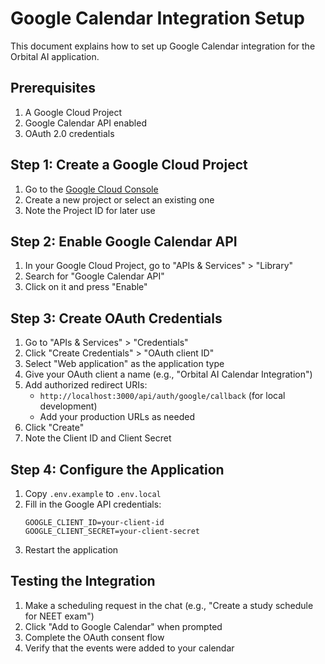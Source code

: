 # Google Calendar Integration Setup

This document explains how to set up Google Calendar integration for the Orbital AI application.

## Prerequisites

1. A Google Cloud Project
2. Google Calendar API enabled
3. OAuth 2.0 credentials

## Step 1: Create a Google Cloud Project

1. Go to the [Google Cloud Console](https://console.cloud.google.com/)
2. Create a new project or select an existing one
3. Note the Project ID for later use

## Step 2: Enable Google Calendar API

1. In your Google Cloud Project, go to "APIs & Services" > "Library"
2. Search for "Google Calendar API"
3. Click on it and press "Enable"

## Step 3: Create OAuth Credentials

1. Go to "APIs & Services" > "Credentials"
2. Click "Create Credentials" > "OAuth client ID"
3. Select "Web application" as the application type
4. Give your OAuth client a name (e.g., "Orbital AI Calendar Integration")
5. Add authorized redirect URIs:
   - `http://localhost:3000/api/auth/google/callback` (for local development)
   - Add your production URLs as needed
6. Click "Create"
7. Note the Client ID and Client Secret

## Step 4: Configure the Application

1. Copy `.env.example` to `.env.local`
2. Fill in the Google API credentials:
   ```
   GOOGLE_CLIENT_ID=your-client-id
   GOOGLE_CLIENT_SECRET=your-client-secret
   ```
3. Restart the application

## Testing the Integration

1. Make a scheduling request in the chat (e.g., "Create a study schedule for NEET exam")
2. Click "Add to Google Calendar" when prompted
3. Complete the OAuth consent flow
4. Verify that the events were added to your calendar
